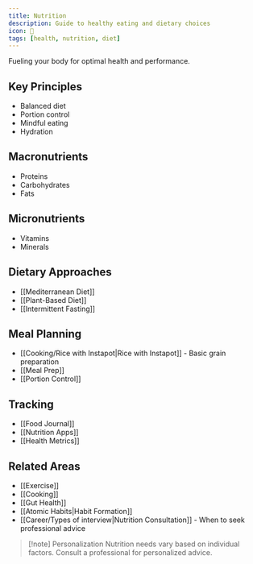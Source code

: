 ```yaml
---
title: Nutrition
description: Guide to healthy eating and dietary choices
icon: 🥗
tags: [health, nutrition, diet]
---
```



Fueling your body for optimal health and performance.

## Key Principles
- Balanced diet
- Portion control
- Mindful eating
- Hydration

## Macronutrients
- Proteins
- Carbohydrates
- Fats

## Micronutrients
- Vitamins
- Minerals

## Dietary Approaches
- [[Mediterranean Diet]]
- [[Plant-Based Diet]]
- [[Intermittent Fasting]]

## Meal Planning
- [[Cooking/Rice with Instapot|Rice with Instapot]] - Basic grain preparation
- [[Meal Prep]]
- [[Portion Control]]

## Tracking
- [[Food Journal]]
- [[Nutrition Apps]]
- [[Health Metrics]]

## Related Areas
- [[Exercise]]
- [[Cooking]]
- [[Gut Health]]
- [[Atomic Habits|Habit Formation]]
- [[Career/Types of interview|Nutrition Consultation]] - When to seek professional advice

> [!note] Personalization
> Nutrition needs vary based on individual factors. Consult a professional for personalized advice.
